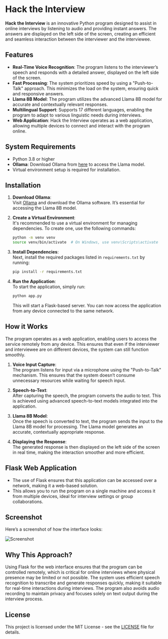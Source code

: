 


# Hack the Interview

**Hack the Interview** is an innovative Python program designed to assist in online interviews by listening to audio and providing instant answers. The answers are displayed on the left side of the screen, creating an efficient and seamless interaction between the interviewer and the interviewee.

## Features

- **Real-Time Voice Recognition**: The program listens to the interviewer’s speech and responds with a detailed answer, displayed on the left side of the screen.
- **Fast Processing**: The system prioritizes speed by using a "Push-to-Talk" approach. This minimizes the load on the system, ensuring quick and responsive answers.
- **Llama 8B Model**: The program utilizes the advanced Llama 8B model for accurate and contextually relevant responses.
- **Multilingual Support**: Supports 17 different languages, enabling the program to adapt to various linguistic needs during interviews.
- **Web Application**: Hack the Interview operates as a web application, allowing multiple devices to connect and interact with the program online.

## System Requirements

- Python 3.8 or higher
- **Ollama**: Download Ollama from [here](https://ollama.com/) to access the Llama model.
- Virtual environment setup is required for installation.

## Installation

1. **Download Ollama**:  
   Visit [Ollama](https://ollama.com/) and download the Ollama software. It’s essential for accessing the Llama 8B model.

2. **Create a Virtual Environment**:  
   It's recommended to use a virtual environment for managing dependencies. To create one, use the following commands:
   
   ```bash
   python -m venv venv
   source venv/bin/activate  # On Windows, use venv\Scripts\activate
   ```

3. **Install Dependencies**:  
   Next, install the required packages listed in `requirements.txt` by running:
   
   ```bash
   pip install -r requirements.txt
   ```

4. **Run the Application**:  
   To start the application, simply run:
   
   ```bash
   python app.py
   ```

   This will start a Flask-based server. You can now access the application from any device connected to the same network.

## How it Works

The program operates as a web application, enabling users to access the service remotely from any device. This ensures that even if the interviewer and interviewee are on different devices, the system can still function smoothly.

1. **Voice Input Capture**:  
   The program listens for input via a microphone using the "Push-to-Talk" mechanism. This ensures that the system doesn’t consume unnecessary resources while waiting for speech input.

2. **Speech-to-Text**:  
   After capturing the speech, the program converts the audio to text. This is achieved using advanced speech-to-text models integrated into the application.

3. **Llama 8B Model**:  
   Once the speech is converted to text, the program sends the input to the Llama 8B model for processing. The Llama model generates an accurate, contextually appropriate response.

4. **Displaying the Response**:  
   The generated response is then displayed on the left side of the screen in real time, making the interaction smoother and more efficient.

## Flask Web Application

- The use of Flask ensures that this application can be accessed over a network, making it a web-based solution.
- This allows you to run the program on a single machine and access it from multiple devices, ideal for interview settings or group collaborations.

## Screenshot

Here’s a screenshot of how the interface looks:

![Screenshot](path/to/screenshot.png)

## Why This Approach?

Using Flask for the web interface ensures that the program can be controlled remotely, which is critical for online interviews where physical presence may be limited or not possible. The system uses efficient speech recognition to transcribe and generate responses quickly, making it suitable for real-time interactions during interviews. The program also avoids audio recording to maintain privacy and focuses solely on text output during the interview process.

## License

This project is licensed under the MIT License - see the [LICENSE](LICENSE) file for details.

